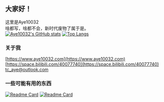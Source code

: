 ## 大家好！
这里是Aye10032   
啥都写，啥都不会，新时代废物了属于是。   
[![Aye10032's GitHub stats](https://github-readme-stats.vercel.app/api?username=Aye10032&theme=buefy&count_private=true&show_icons=true)](https://github.com/Aye10032)
[![Top Langs](https://github-readme-stats.vercel.app/api/top-langs/?username=Aye10032&hide=javascript)](https://github.com/Aye10032)


### 关于我
[https://www.aye10032.com](https://www.aye10032.com)    
[https://space.bilibili.com/40077740](https://space.bilibili.com/40077740)    
<tc_aye@outlook.com>

### 一些可能有用的东西
[![Readme Card](https://github-readme-stats.vercel.app/api/pin/?username=aye10032&repo=YouTubeDownLoader)](https://github.com/Aye10032/YouTubeDownLoader)
[![Readme Card](https://github-readme-stats.vercel.app/api/pin/?username=aye10032&repo=rtroapi)](https://github.com/Aye10032/rtroapi)


